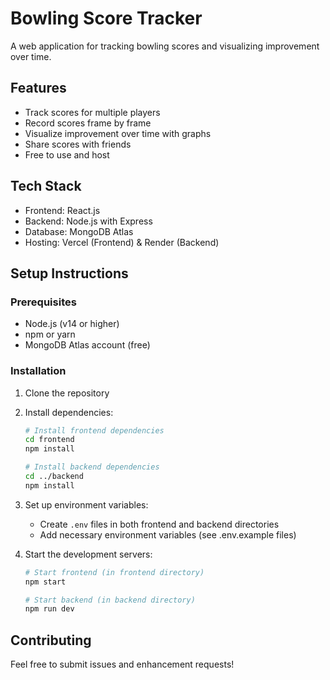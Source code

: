 # Bowling Score Tracker

A web application for tracking bowling scores and visualizing improvement over time.

## Features

- Track scores for multiple players
- Record scores frame by frame
- Visualize improvement over time with graphs
- Share scores with friends
- Free to use and host

## Tech Stack

- Frontend: React.js
- Backend: Node.js with Express
- Database: MongoDB Atlas
- Hosting: Vercel (Frontend) & Render (Backend)

## Setup Instructions

### Prerequisites

- Node.js (v14 or higher)
- npm or yarn
- MongoDB Atlas account (free)

### Installation

1. Clone the repository
2. Install dependencies:
   ```bash
   # Install frontend dependencies
   cd frontend
   npm install

   # Install backend dependencies
   cd ../backend
   npm install
   ```

3. Set up environment variables:
   - Create `.env` files in both frontend and backend directories
   - Add necessary environment variables (see .env.example files)

4. Start the development servers:
   ```bash
   # Start frontend (in frontend directory)
   npm start

   # Start backend (in backend directory)
   npm run dev
   ```

## Contributing

Feel free to submit issues and enhancement requests! 